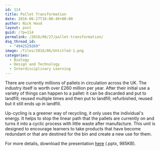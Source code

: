 ```yaml
---
id: 114
title: Pallet Transformation
date: 2016-06-27T16:00:49+00:00
author: Nick Hood
layout: post
guid: /?p=114
permalink: /2016/06/27/pallet-transformation/
dsq_thread_id:
  - "4942529269"
image: /files/2016/06/Untitled-1.png
categories:
  - Biology
  - Design and Technology
  - Interdisciplinary Learning
---
```

There are currently millions of pallets in circulation across the UK. The industry itself is worth over £260 million per year. After their initial use a variety of things can happen to a pallet: it can be discarded and put to landfill; reused multiple times and then put to landfill; refurbished, reused but it still ends up in landfill.

Up-cycling is a greener way of recycling, it only uses the individual's energy. It helps to stop the linear path that the pallets are currently on and turns it into a cyclic process with little waste after manufacture. This unit is designed to encourage learners to take products that have become redundant or that are destined for the bin and create a new use for them.

For more details, download the presentation <a href="/files/2016/06/Pal-Tastic-Fun.pptx">here</a> (.pptx, 985KB).

